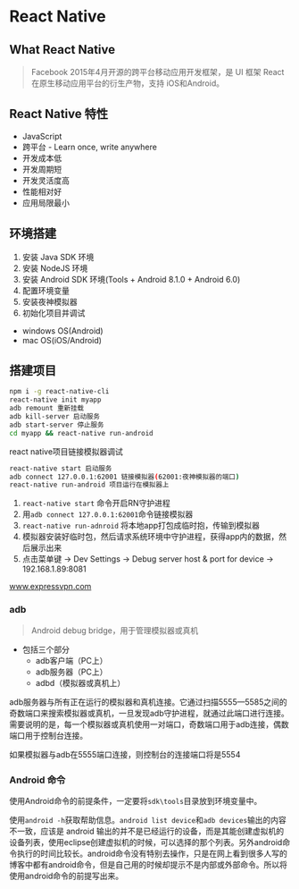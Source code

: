 # React Native

## What React Native

> Facebook 2015年4月开源的跨平台移动应用开发框架，是 UI 框架 React 在原生移动应用平台的衍生产物，支持 iOS和Android。

## React Native 特性

- JavaScript
- 跨平台 - Learn once, write anywhere
- 开发成本低
- 开发周期短
- 开发灵活度高
- 性能相对好
- 应用局限最小

## 环境搭建

1. 安装 Java SDK 环境
2. 安装 NodeJS 环境
3. 安装 Android SDK 环境(Tools + Android 8.1.0 + Android 6.0)
4. 配置环境变量
5. 安装夜神模拟器
6. 初始化项目并调试

- windows OS(Android)
- mac OS(iOS/Android)

## 搭建项目

```sh
npm i -g react-native-cli
react-native init myapp
adb remount 重新挂载
adb kill-server 启动服务
adb start-server 停止服务
cd myapp && react-native run-android

```

react native项目链接模拟器调试

```sh
react-native start 启动服务
adb connect 127.0.0.1:62001 链接模拟器(62001:夜神模拟器的端口)
react-native run-android 项目运行在模拟器上
```

1. `react-native start` 命令开启RN守护进程
2. 用`adb connect 127.0.0.1:62001`命令链接模拟器
3. `react-native run-adnroid` 将本地app打包成临时抱，传输到模拟器
4. 模拟器安装好临时包，然后请求系统环境中守护进程，获得app内的数据，然后展示出来
5. 点击菜单键 -> Dev Settings -> Debug server host & port for device -> 192.168.1.89:8081

www.expressvpn.com

### adb

> Android debug bridge，用于管理模拟器或真机

- 包括三个部分
  - adb客户端（PC上）
  - adb服务器（PC上）
  - adbd（模拟器或真机上）

adb服务器与所有正在运行的模拟器和真机连接。它通过扫描5555—5585之间的奇数端口来搜索模拟器或真机，一旦发现adb守护进程，就通过此端口进行连接。需要说明的是，每一个模拟器或真机使用一对端口，奇数端口用于adb连接，偶数端口用于控制台连接。

如果模拟器与adb在5555端口连接，则控制台的连接端口将是5554

### Android 命令

使用Android命令的前提条件，一定要将`sdk\tools`目录放到环境变量中。

使用`android -h`获取帮助信息。`android list device`和`adb devices`输出的内容不一致，应该是 android 输出的并不是已经运行的设备，而是其能创建虚拟机的设备列表，使用eclipse创建虚拟机的时候，可以选择的那个列表。另外android命令执行的时间比较长。android命令没有特别去操作，只是在网上看到很多人写的博客中都有android命令，但是自己用的时候却提示不是内部或外部命令。所以将使用android命令的前提写出来。
